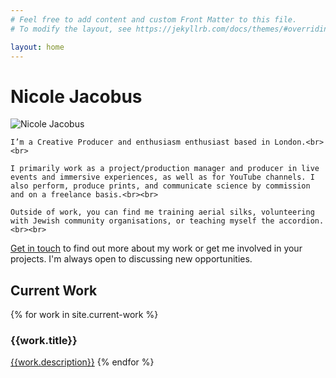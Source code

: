 ```yaml
---
# Feel free to add content and custom Front Matter to this file.
# To modify the layout, see https://jekyllrb.com/docs/themes/#overriding-theme-defaults

layout: home
---
```

 <h1>Nicole Jacobus</h1>

<link rel="stylesheet" type="text/css" href="{{site.baseurl}}/assets/sidebyside.css">

<div class="container">
  <div class="image">
    <img src="{{site.baseurl}}/assets/images/headshot.jpg" alt="Nicole Jacobus">
  </div>

  <div class="text">
      

    I’m a Creative Producer and enthusiasm enthusiast based in London.<br><br>

    I primarily work as a project/production manager and producer in live events and immersive experiences, as well as for YouTube channels. I also perform, produce prints, and communicate science by commission and on a freelance basis.<br><br>

    Outside of work, you can find me training aerial silks, volunteering with Jewish community organisations, or teaching myself the accordion.<br><br>

<a href="mailto:hinicole@jacobus.org">Get in touch</a> to find out more about my work or get me involved in your projects. I'm always open to discussing new opportunities.
  </div>
</div>


<div class="index-work">
<h2 id="current-work">Current Work</h2>

{% for work in site.current-work %}
<h3>{{work.title}}</h3>
<a href="{{ site.baseurl }}{{ work.url }}">{{work.description}}</a>
{% endfor %}
</div>